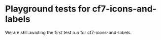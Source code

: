 # Playground tests for cf7-icons-and-labels
We are still awaiting the first test run for cf7-icons-and-labels.
